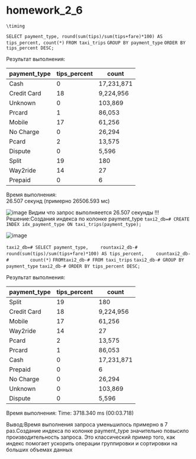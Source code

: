 # homework_2_6
`\timing`

`SELECT payment_type, round(sum(tips)/sum(tips+fare)*100) AS tips_percent, count(*)`
`FROM taxi_trips`
`GROUP BY payment_type`
`ORDER BY tips_percent DESC;`

Результат выполнения:

| payment_type | tips_percent | count |
| -------------- | -------------- | ------- |
| Cash | 0 | 17,231,871 |
| Credit Card | 18 | 9,224,956 |
| Unknown | 0 | 103,869 |
| Prcard | 1 | 86,053 |
| Mobile | 17 | 61,256 |
| No Charge | 0 | 26,294 |
| Pcard | 2 | 13,575 |
| Dispute | 0 | 5,596 |
| Split | 19 | 180 |
| Way2ride | 14 | 27 |
| Prepaid | 0 | 6 |

Время выполнения:  
26.507 секунд (примерно 26506.593 мс)


![image](https://github.com/user-attachments/assets/42100fb9-53d3-483e-85ac-544224bc5012)
Видим что запрос  выполняеется  26.507 секунды !!!
Решение:Cоздания индекса по колонке payment_type
`taxi2_db=# CREATE INDEX idx_payment_type ON taxi_trips(payment_type);`


![image](https://github.com/user-attachments/assets/d1e6da7e-59d6-48c9-b0d6-795ba8c87dc1)


`taxi2_db=# SELECT payment_type,`
`    rountaxi2_db-#        round(sum(tips)/sum(tips+fare)*100) AS tips_percent,`
`    countaxi2_db-#        count(*)`
`FROMtaxi2_db-# FROM taxi_trips`
`taxi2_db-# GROUP BY payment_type`
`taxi2_db-# ORDER BY tips_percent DESC;`

Результат выполнения:

| payment_type | tips_percent | count |
| -------------- | -------------- | ------- |
| Split | 19 | 180 |
| Credit Card | 18 | 9,224,956 |
| Mobile | 17 | 61,256 |
| Way2ride | 14 | 27 |
| Pcard | 2 | 13,575 |
| Prcard | 1 | 86,053 |
| Cash | 0 | 17,231,871 |
| Prepaid | 0 | 6 |
| No Charge | 0 | 26,294 |
| Unknown | 0 | 103,869 |
| Dispute | 0 | 5,596 |


Время выполнения: 
Time: 3718.340 ms (00:03.718)


Вывод:Время выполнения запроса уменьшилось примерно в 7 раз.Создание индекса по колонке payment_type значительно повысило производительность запроса. Это классический пример того, как индекс помогает ускорить операции группировки и сортировки на больших объемах данных



